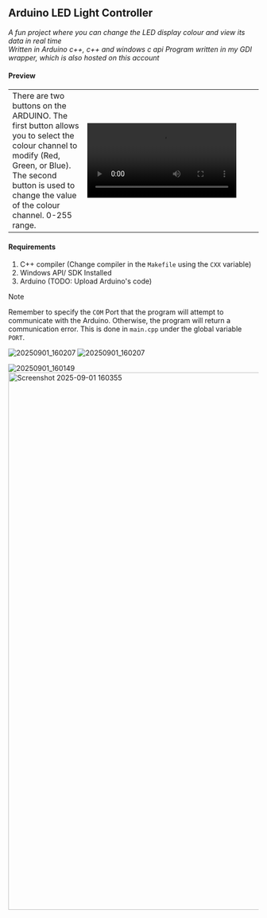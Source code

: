 ## Arduino LED Light Controller

_A fun project where you can change the LED display colour and view its data in real time_ <br />
_Written in Arduino c++, c++ and windows c api_
_Program written in my GDI wrapper, which is also hosted on this account_

#### Preview
<table>
  <tr>
    <td>
      There are two buttons on the ARDUINO. The first button allows you to select the colour channel to modify (Red, Green, or Blue). The second button is used to change the value of the colour channel. 0-255 range.
    </td>
    <td width="70%">
        <video src="https://github.com/user-attachments/assets/ae709ea1-3250-4f2f-bbcd-9115d77ac6b0"/>
    </td>
  </tr>
</table>

#### Requirements

1. C++ compiler (Change compiler in the `Makefile` using the `CXX` variable)
2. Windows API/ SDK Installed
3. Arduino (TODO: Upload Arduino's code)

> [!NOTE]
> Remember to specify the `COM` Port that the program will attempt to communicate with the Arduino. Otherwise, the program will return a communication error.
> This is done in `main.cpp` under the global variable `PORT`.

![20250901_160207](https://github.com/user-attachments/assets/893633f9-3d76-47fc-840f-35e9a3cf50e6)
![20250901_160207](https://github.com/user-attachments/assets/dd4efd55-b260-425d-a4d8-a4a908964f4c)

![20250901_160149](https://github.com/user-attachments/assets/ef5f0cf9-e775-476a-b56e-bd0f80fc1836)
<img width="1920" height="1080" alt="Screenshot 2025-09-01 160355" src="https://github.com/user-attachments/assets/08964aaf-a72e-4cd1-921b-1156b48fef28" />
